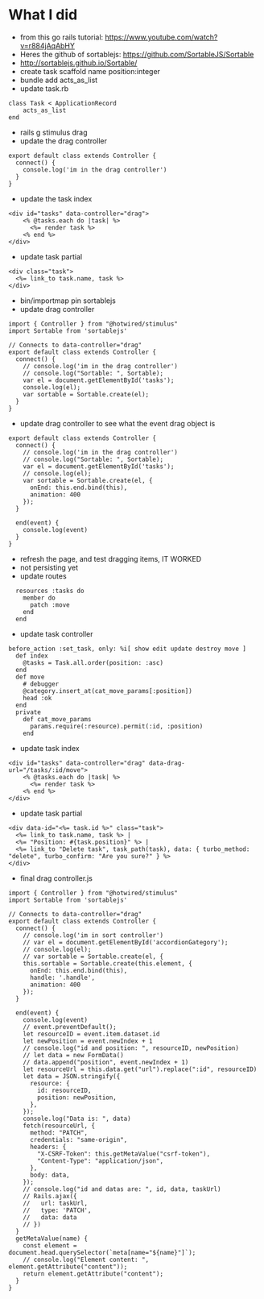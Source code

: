 # What I did
- from this go rails tutorial: https://www.youtube.com/watch?v=r884jAqAbHY
- Heres the github of sortablejs: https://github.com/SortableJS/Sortable
- http://sortablejs.github.io/Sortable/
- create task scaffold name position:integer
- bundle add acts_as_list
- update task.rb

```
class Task < ApplicationRecord
	acts_as_list
end
```
- rails g stimulus drag
- update the drag controller

```
export default class extends Controller {
  connect() {
    console.log('im in the drag controller')
  }
}
```
- update the task index

```
<div id="tasks" data-controller="drag">  
    <% @tasks.each do |task| %>
      <%= render task %>
    <% end %>
</div>
```
- update task partial

```
<div class="task">
  <%= link_to task.name, task %>
</div>
```
- bin/importmap pin sortablejs
- update drag controller

```
import { Controller } from "@hotwired/stimulus"
import Sortable from 'sortablejs'

// Connects to data-controller="drag"
export default class extends Controller {
  connect() {
    // console.log('im in the drag controller')
    // console.log("Sortable: ", Sortable);
    var el = document.getElementById('tasks');
    console.log(el);
    var sortable = Sortable.create(el);    
  }
}
```

- update drag controller to see what the event drag object is
```
export default class extends Controller {
  connect() {
    // console.log('im in the drag controller')
    // console.log("Sortable: ", Sortable);
    var el = document.getElementById('tasks');
    // console.log(el);
    var sortable = Sortable.create(el, {
      onEnd: this.end.bind(this),
      animation: 400
    });    
  }

  end(event) {
    console.log(event)
  }
}
```
- refresh the page, and test dragging items, IT WORKED
- not persisting yet
- update routes

```
  resources :tasks do
    member do
      patch :move
    end
  end
```

- update task controller
```
before_action :set_task, only: %i[ show edit update destroy move ]
  def index
    @tasks = Task.all.order(position: :asc)
  end
  def move    
    # debugger
    @category.insert_at(cat_move_params[:position])
    head :ok
  end
  private
    def cat_move_params
      params.require(:resource).permit(:id, :position)
    end
```

- update task index

```
<div id="tasks" data-controller="drag" data-drag-url="/tasks/:id/move">
    <% @tasks.each do |task| %>
      <%= render task %>
    <% end %>
</div>
```

- update task partial

```
<div data-id="<%= task.id %>" class="task">
  <%= link_to task.name, task %> | 
  <%= "Position: #{task.position}" %> |
  <%= link_to "Delete task", task_path(task), data: { turbo_method: "delete", turbo_confirm: "Are you sure?" } %>
</div>
```

- final drag controller.js

```
import { Controller } from "@hotwired/stimulus"
import Sortable from 'sortablejs'

// Connects to data-controller="drag"
export default class extends Controller {
  connect() {
    // console.log('im in sort controller')
    // var el = document.getElementById('accordionGategory');
    // console.log(el);
    // var sortable = Sortable.create(el, {
    this.sortable = Sortable.create(this.element, {
      onEnd: this.end.bind(this),
      handle: '.handle',
      animation: 400
    });    
  }

  end(event) {
    console.log(event)
    // event.preventDefault();
    let resourceID = event.item.dataset.id
    let newPosition = event.newIndex + 1
    // console.log("id and position: ", resourceID, newPosition)
    // let data = new FormData()
    // data.append("position", event.newIndex + 1)
    let resourceUrl = this.data.get("url").replace(":id", resourceID)
    let data = JSON.stringify({
      resource: {
        id: resourceID,
        position: newPosition,
      },
    });    
    console.log("Data is: ", data)
    fetch(resourceUrl, {
      method: "PATCH",
      credentials: "same-origin",
      headers: {
        "X-CSRF-Token": this.getMetaValue("csrf-token"),
        "Content-Type": "application/json",
      },
      body: data,
    });    
    // console.log("id and datas are: ", id, data, taskUrl)
    // Rails.ajax({
    //   url: taskUrl,
    //   type: 'PATCH',
    //   data: data
    // })
  }
  getMetaValue(name) {
    const element = document.head.querySelector(`meta[name="${name}"]`);
    // console.log("Element content: ", element.getAttribute("content"));
    return element.getAttribute("content");
  }  
}
```